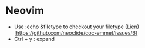 # Neovim

* Use :echo &filetype to checkout your filetype (Lien)[https://github.com/neoclide/coc-emmet/issues/6]
* Ctrl + y : expand 
